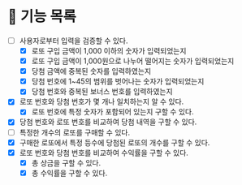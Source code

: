 # 🚀 기능 목록

- [ ] 사용자로부터 입력을 검증할 수 있다.
  - [X] 로또 구입 금액이 1,000 이하의 숫자가 입력되었는지
  - [X] 로또 구입 금액이 1,000원으로 나누어 떨어지는 숫자가 입력되었는지
  - [X] 당첨 금액에 중복된 숫자를 입력하였는지
  - [X] 당첨 번호에 1~45의 범위를 벗어나는 숫자가 입력되었는지
  - [X] 당첨 번호와 중복된 보너스 번호를 입력하였는지
- [X] 로또 번호와 당첨 번호가 몇 개나 일치하는지 알 수 있다.
  - [X] 로또 번호에 특정 숫자가 포함되어 있는지 구할 수 있다.
- [X] 당첨 번호와 로또 번호를 비교하여 당첨 내역을 구할 수 있다.
- [ ] 특정한 개수의 로또를 구매할 수 있다.
- [X] 구매한 로또에서 특정 등수에 당첨된 로또의 개수를 구할 수 있다.
- [X] 로또 번호와 당첨 번호를 비교하여 수익률을 구할 수 있다.
  - [X] 총 상금을 구할 수 있다.
  - [X] 총 수익률을 구할 수 있다.